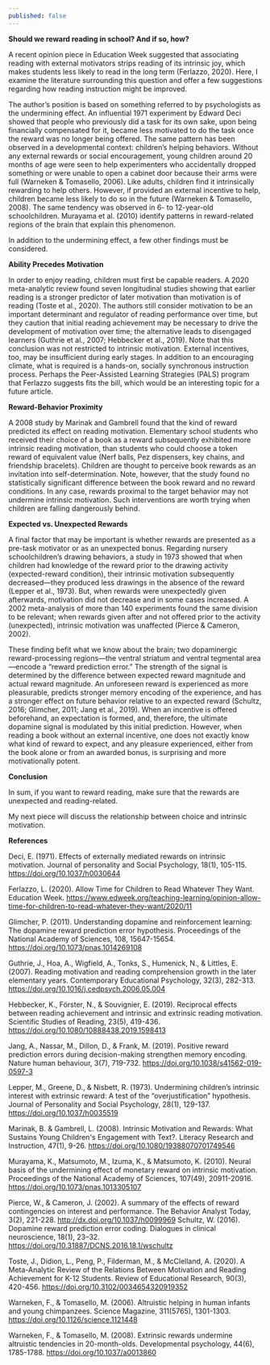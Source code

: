 ```yaml
---
published: false
---
```

**Should we reward reading in school? And if so, how?**

A recent opinion piece in Education Week suggested that associating reading with external motivators strips reading of its intrinsic joy, which makes students less likely to read in the long term (Ferlazzo, 2020). Here, I examine the literature surrounding this question and offer a few suggestions regarding how reading instruction might be improved.

The author’s position is based on something referred to by psychologists as the undermining effect. An influential 1971 experiment by Edward Deci showed that people who previously did a task for its own sake, upon being financially compensated for it, became less motivated to do the task once the reward was no longer being offered. The same pattern has been observed in a developmental context: children’s helping behaviors. Without any external rewards or social encouragement, young children around 20 months of age were seen to help experimenters who accidentally dropped something or were unable to open a cabinet door because their arms were full (Warneken & Tomasello, 2006). Like adults, children find it intrinsically rewarding to help others. However, if provided an external incentive to help, children became less likely to do so in the future (Warneken & Tomasello, 2008). The same tendency was observed in 6- to 12-year-old schoolchildren. Murayama et al. (2010) identify patterns in reward-related regions of the brain that explain this phenomenon.

In addition to the undermining effect, a few other findings must be considered.

**Ability Precedes Motivation** 

In order to enjoy reading, children must first be capable readers. A 2020 meta-analytic review found seven longitudinal studies showing that earlier reading is a stronger predictor of later motivation than motivation is of reading (Toste et al., 2020). The authors still consider motivation to be an important determinant and regulator of reading performance over time, but they caution that initial reading achievement may be necessary to drive the development of motivation over time; the alternative leads to disengaged learners (Guthrie et al., 2007; Hebbecker et al., 2019). Note that this conclusion was not restricted to intrinsic motivation. External incentives, too, may be insufficient during early stages. In addition to an encouraging climate, what is required is a hands-on, socially synchronous instruction process. Perhaps the Peer-Assisted Learning Strategies (PALS) program that Ferlazzo suggests fits the bill, which would be an interesting topic for a future article.

**Reward-Behavior Proximity**

A 2008 study by Marinak and Gambrell found that the kind of reward predicted its effect on reading motivation. Elementary school students who received their choice of a book as a reward subsequently exhibited more intrinsic reading motivation, than students who could choose a token reward of equivalent value (Nerf balls, Pez dispensers, key chains, and friendship bracelets). Children are thought to perceive book rewards as an invitation into self-determination. Note, however, that the study found no statistically significant difference between the book reward and no reward conditions. In any case, rewards proximal to the target behavior may not undermine intrinsic motivation. Such interventions are worth trying when children are falling dangerously behind.

**Expected vs. Unexpected Rewards**

A final factor that may be important is whether rewards are presented as a pre-task motivator or as an unexpected bonus. Regarding nursery schoolchildren’s drawing behaviors, a study in 1973 showed that when children had knowledge of the reward prior to the drawing activity (expected-reward condition), their intrinsic motivation subsequently decreased—they produced less drawings in the absence of the reward (Lepper et al., 1973). But, when rewards were unexpectedly given afterwards, motivation did not decrease and in some cases increased. A 2002 meta-analysis of more than 140 experiments found the same division to be relevant; when rewards given after and not offered prior to the activity (unexpected), intrinsic motivation was unaffected (Pierce & Cameron, 2002).

These finding befit what we know about the brain; two dopaminergic reward-processing regions—the ventral striatum and ventral tegmental area—encode a “reward prediction error.” The strength of the signal is determined by the difference between expected reward magnitude and actual reward magnitude. An unforeseen reward is experienced as more pleasurable, predicts stronger memory encoding of the experience, and has a stronger effect on future behavior relative to an expected reward (Schultz, 2016; Glimcher, 2011; Jang et al., 2019). When an incentive is offered beforehand, an expectation is formed, and, therefore, the ultimate dopamine signal is modulated by this initial prediction. However, when reading a book without an external incentive, one does not exactly know what kind of reward to expect, and any pleasure experienced, either from the book alone or from an awarded bonus, is surprising and more motivationally potent.

**Conclusion**

In sum, if you want to reward reading, make sure that the rewards are unexpected and reading-related.

My next piece will discuss the relationship between choice and intrinsic motivation.



**References**

Deci, E. (1971). Effects of externally mediated rewards on intrinsic motivation. Journal of personality and Social Psychology, 18(1), 105-115. https://doi.org/10.1037/h0030644

Ferlazzo, L. (2020). Allow Time for Children to Read Whatever They Want. Education Week. https://www.edweek.org/teaching-learning/opinion-allow-time-for-children-to-read-whatever-they-want/2020/11

Glimcher, P. (2011). Understanding dopamine and reinforcement learning: The dopamine reward prediction error hypothesis. Proceedings of the National Academy of Sciences, 108, 15647-15654. https://doi.org/10.1073/pnas.1014269108

Guthrie, J., Hoa, A., Wigfield, A., Tonks, S., Humenick, N., & Littles, E. (2007). Reading motivation and reading comprehension growth in the later elementary years. Contemporary Educational Psychology, 32(3), 282-313. https://doi.org/10.1016/j.cedpsych.2006.05.004

Hebbecker, K., Förster, N., & Souvignier, E. (2019). Reciprocal effects between reading achievement and intrinsic and extrinsic reading motivation. Scientific Studies of Reading, 23(5), 419-436. https://doi.org/10.1080/10888438.2019.1598413

Jang, A., Nassar, M., Dillon, D., & Frank, M. (2019). Positive reward prediction errors during decision-making strengthen memory encoding. Nature human behaviour, 3(7), 719-732. https://doi.org/10.1038/s41562-019-0597-3

Lepper, M., Greene, D., & Nisbett, R. (1973). Undermining children’s intrinsic interest with extrinsic reward: A test of the “overjustification” hypothesis. Journal of Personality and Social Psychology, 28(1), 129-137. https://doi.org/10.1037/h0035519

Marinak, B. & Gambrell, L. (2008). Intrinsic Motivation and Rewards: What Sustains Young Children's Engagement with Text?. Literacy Research and Instruction, 47(1), 9-26. https://doi.org/10.1080/19388070701749546

Murayama, K., Matsumoto, M., Izuma, K., & Matsumoto, K. (2010). Neural basis of the undermining effect of monetary reward on intrinsic motivation. Proceedings of the National Academy of Sciences, 107(49), 20911-20916. https://doi.org/10.1073/pnas.1013305107

Pierce, W., & Cameron, J. (2002). A summary of the effects of reward contingencies on interest and performance. The Behavior Analyst Today, 3(2), 221-228. http://dx.doi.org/10.1037/h0099969
Schultz, W. (2016). Dopamine reward prediction error coding. Dialogues in clinical neuroscience, 18(1), 23–32. https://doi.org/10.31887/DCNS.2016.18.1/wschultz

Toste, J., Didion, L., Peng, P., Filderman, M., & McClelland, A. (2020). A Meta-Analytic Review of the Relations Between Motivation and Reading Achievement for K-12 Students. Review of Educational Research, 90(3), 420-456. https://doi.org/10.3102/0034654320919352

Warneken, F., & Tomasello, M. (2006). Altruistic helping in human infants and young chimpanzees. Science Magazine, 311(5765), 1301-1303. https://doi.org/10.1126/science.1121448

Warneken, F., & Tomasello, M. (2008). Extrinsic rewards undermine altruistic tendencies in 20-month-olds. Developmental psychology, 44(6), 1785-1788. https://doi.org/10.1037/a0013860